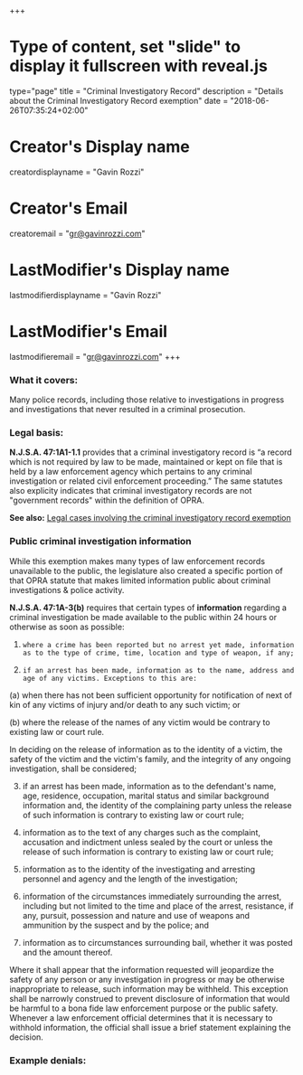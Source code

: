 +++
# Type of content, set "slide" to display it fullscreen with reveal.js
type="page"
title = "Criminal Investigatory Record"
description = "Details about the Criminal Investigatory Record exemption"
date = "2018-06-26T07:35:24+02:00"
# Creator's Display name
creatordisplayname = "Gavin Rozzi"
# Creator's Email
creatoremail = "gr@gavinrozzi.com"
# LastModifier's Display name
lastmodifierdisplayname = "Gavin Rozzi"
# LastModifier's Email
lastmodifieremail = "gr@gavinrozzi.com"
+++

### What it covers:

Many police records, including those relative to investigations in progress and investigations that never resulted in a criminal prosecution.

### Legal basis:

**N.J.S.A. 47:1A1-1.1** provides that a criminal investigatory record is “a record which is not required by law to be made, maintained or kept on file that is held by a law enforcement agency which pertains to any criminal investigation or related civil enforcement proceeding.”
The same statutes also explicity indicates that criminal investigatory records are not "government records" within the definition of OPRA.

**See also:** [Legal cases involving the criminal investigatory record exemption](https://docs.opramachine.com/making-requests/legal-issues/#criminal-investigatory-records)

### Public criminal investigation information

While this exemption makes many types of law enforcement records unavailable to the public, the legislature also created a specific portion of that OPRA statute that makes limited information public about criminal investigations & police activity.

**N.J.S.A. 47:1A-3(b)** requires that certain types of **information** regarding a criminal investigation be made available to the public within 24 hours or otherwise as soon as possible:

1.     where a crime has been reported but no arrest yet made, information as to the type of crime, time, location and type of weapon, if any;

2.     if an arrest has been made, information as to the name, address and age of any victims. Exceptions to this are:

(a) when there has not been sufficient opportunity for notification of next of kin of any victims of injury and/or death to any such victim; or

(b) where the release of the names of any victim would be contrary to existing law or court rule. 

In deciding on the release of information as to the identity of a victim, the safety of the victim and the victim's family, and the integrity of any ongoing investigation, shall be considered;

3.    if an arrest has been made, information as to the defendant's name, age, residence, occupation, marital status and similar background information and, the identity of the complaining party unless the release of such information is contrary to existing law or court rule;

4.    information as to the text of any charges such as the complaint, accusation and indictment unless sealed by the court or unless the release of such information is contrary to existing law or court rule;

5.    information as to the identity of the investigating and arresting personnel and agency and the length of the investigation;

6.    information of the circumstances immediately surrounding the arrest, including but not limited to the time and place of the arrest, resistance, if any, pursuit, possession and nature and use of weapons and ammunition by the suspect and by the police; and

7.    information as to circumstances surrounding bail, whether it was posted and the amount thereof.


Where it shall appear that the information requested will jeopardize the safety of any person or any investigation in progress or may be otherwise inappropriate to release, such information may be withheld.  This exception shall be narrowly construed to prevent disclosure of information that would be harmful to a bona fide law enforcement purpose or the public safety.  Whenever a law enforcement official determines that it is necessary to withhold information, the official shall issue a brief statement explaining the decision. 

### Example denials:

